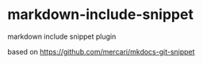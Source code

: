 # markdown-include-snippet
markdown include snippet plugin

based on https://github.com/mercari/mkdocs-git-snippet